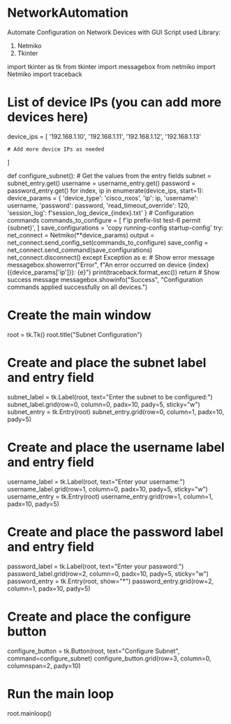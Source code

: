 # NetworkAutomation
Automate Configuration on Network Devices with GUI Script
used Library:
1. Netmiko
2. Tkinter

import tkinter as tk
from tkinter import messagebox
from netmiko import Netmiko
import traceback

# List of device IPs (you can add more devices here)
device_ips = [
    '192.168.1.10',
    '192.168.1.11',
    '192.168.1.12',
    '192.168.1.13'

    # Add more device IPs as needed
]

def configure_subnet():
    # Get the values from the entry fields
    subnet = subnet_entry.get()
    username = username_entry.get()
    password = password_entry.get()
    for index, ip in enumerate(device_ips, start=1):
        device_params = {
            'device_type': 'cisco_nxos',
            'ip': ip,
            'username': username,
            'password': password,
            'read_timeout_override': 120,
            'session_log': f'session_log_device_{index}.txt'
        }
        # Configuration commands
        commands_to_configure = [
            f'ip prefix-list test-6 permit {subnet}',
        ]
        save_configurations = 'copy running-config startup-config'
        try:
            net_connect = Netmiko(**device_params)
            output = net_connect.send_config_set(commands_to_configure)
            save_config = net_connect.send_command(save_configurations)
            net_connect.disconnect()
        except Exception as e:
            # Show error message
            messagebox.showerror("Error", f"An error occurred on device {index} ({device_params['ip']}): {e}")
            print(traceback.format_exc())
            return
    # Show success message
    messagebox.showinfo("Success", "Configuration commands applied successfully on all devices.")
# Create the main window
root = tk.Tk()
root.title("Subnet Configuration")
# Create and place the subnet label and entry field
subnet_label = tk.Label(root, text="Enter the subnet to be configured:")
subnet_label.grid(row=0, column=0, padx=10, pady=5, sticky="w")
subnet_entry = tk.Entry(root)
subnet_entry.grid(row=0, column=1, padx=10, pady=5)
# Create and place the username label and entry field
username_label = tk.Label(root, text="Enter your username:")
username_label.grid(row=1, column=0, padx=10, pady=5, sticky="w")
username_entry = tk.Entry(root)
username_entry.grid(row=1, column=1, padx=10, pady=5)
# Create and place the password label and entry field
password_label = tk.Label(root, text="Enter your password:")
password_label.grid(row=2, column=0, padx=10, pady=5, sticky="w")
password_entry = tk.Entry(root, show="*")
password_entry.grid(row=2, column=1, padx=10, pady=5)
# Create and place the configure button
configure_button = tk.Button(root, text="Configure Subnet", command=configure_subnet)
configure_button.grid(row=3, column=0, columnspan=2, pady=10)
# Run the main loop
root.mainloop()
